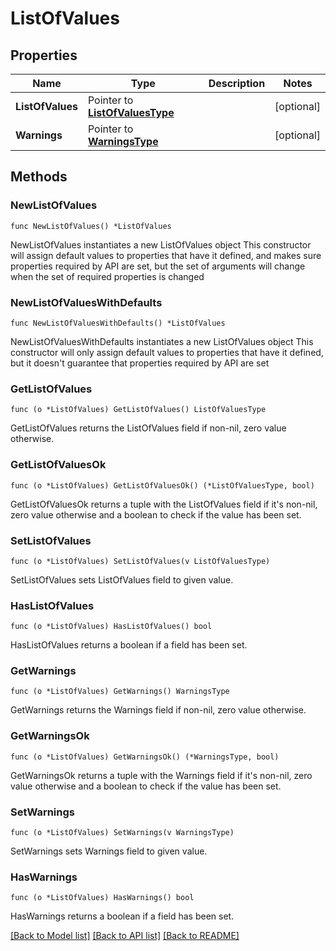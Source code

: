 # ListOfValues

## Properties

Name | Type | Description | Notes
------------ | ------------- | ------------- | -------------
**ListOfValues** | Pointer to [**ListOfValuesType**](ListOfValuesType.md) |  | [optional] 
**Warnings** | Pointer to [**WarningsType**](WarningsType.md) |  | [optional] 

## Methods

### NewListOfValues

`func NewListOfValues() *ListOfValues`

NewListOfValues instantiates a new ListOfValues object
This constructor will assign default values to properties that have it defined,
and makes sure properties required by API are set, but the set of arguments
will change when the set of required properties is changed

### NewListOfValuesWithDefaults

`func NewListOfValuesWithDefaults() *ListOfValues`

NewListOfValuesWithDefaults instantiates a new ListOfValues object
This constructor will only assign default values to properties that have it defined,
but it doesn't guarantee that properties required by API are set

### GetListOfValues

`func (o *ListOfValues) GetListOfValues() ListOfValuesType`

GetListOfValues returns the ListOfValues field if non-nil, zero value otherwise.

### GetListOfValuesOk

`func (o *ListOfValues) GetListOfValuesOk() (*ListOfValuesType, bool)`

GetListOfValuesOk returns a tuple with the ListOfValues field if it's non-nil, zero value otherwise
and a boolean to check if the value has been set.

### SetListOfValues

`func (o *ListOfValues) SetListOfValues(v ListOfValuesType)`

SetListOfValues sets ListOfValues field to given value.

### HasListOfValues

`func (o *ListOfValues) HasListOfValues() bool`

HasListOfValues returns a boolean if a field has been set.

### GetWarnings

`func (o *ListOfValues) GetWarnings() WarningsType`

GetWarnings returns the Warnings field if non-nil, zero value otherwise.

### GetWarningsOk

`func (o *ListOfValues) GetWarningsOk() (*WarningsType, bool)`

GetWarningsOk returns a tuple with the Warnings field if it's non-nil, zero value otherwise
and a boolean to check if the value has been set.

### SetWarnings

`func (o *ListOfValues) SetWarnings(v WarningsType)`

SetWarnings sets Warnings field to given value.

### HasWarnings

`func (o *ListOfValues) HasWarnings() bool`

HasWarnings returns a boolean if a field has been set.


[[Back to Model list]](../README.md#documentation-for-models) [[Back to API list]](../README.md#documentation-for-api-endpoints) [[Back to README]](../README.md)


